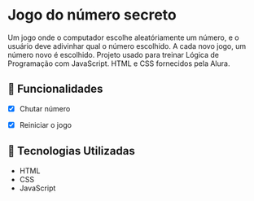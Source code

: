 # Jogo do número secreto

Um jogo onde o computador escolhe aleatóriamente um número, e o usuário deve adivinhar qual o número escolhido. A cada novo jogo, um número novo é escolhido.
Projeto usado para treinar Lógica de Programação com JavaScript. HTML e CSS fornecidos pela Alura.

## 📌 Funcionalidades
- [x] Chutar número
- [x] Reiniciar o jogo


## 🚀 Tecnologias Utilizadas
- HTML
- CSS
- JavaScript
